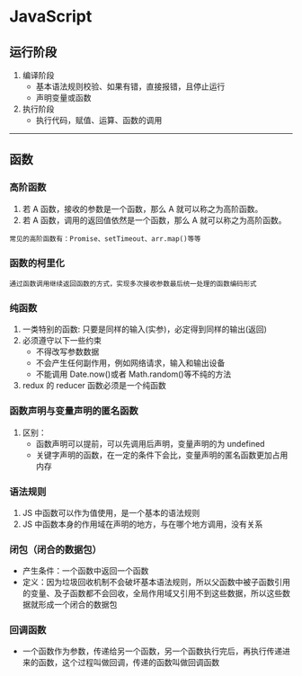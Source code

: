 # JavaScript

## 运行阶段

1. 编译阶段
   - 基本语法规则校验、如果有错，直接报错，且停止运行
   - 声明变量或函数
2. 执行阶段
   - 执行代码，赋值、运算、函数的调用

---

## 函数

### 高阶函数

1. 若 A 函数，接收的参数是一个函数，那么 A 就可以称之为高阶函数。
2. 若 A 函数，调用的返回值依然是一个函数，那么 A 就可以称之为高阶函数。

`常见的高阶函数有：Promise、setTimeout、arr.map()等等`

### 函数的柯里化

`通过函数调用继续返回函数的方式，实现多次接收参数最后统一处理的函数编码形式`

### 纯函数

1. 一类特别的函数: 只要是同样的输入(实参)，必定得到同样的输出(返回)
2. 必须遵守以下一些约束
   - 不得改写参数数据
   - 不会产生任何副作用，例如网络请求，输入和输出设备
   - 不能调用 Date.now()或者 Math.random()等不纯的方法
3. redux 的 reducer 函数必须是一个纯函数

### 函数声明与变量声明的匿名函数

1. 区别：
   - 函数声明可以提前，可以先调用后声明，变量声明的为 undefined
   - 关键字声明的函数，在一定的条件下会比，变量声明的匿名函数更加占用内存

### 语法规则

1. JS 中函数可以作为值使用，是一个基本的语法规则
2. JS 中函数本身的作用域在声明的地方，与在哪个地方调用，没有关系

### 闭包（闭合的数据包）

- 产生条件：一个函数中返回一个函数
- 定义：因为垃圾回收机制不会破坏基本语法规则，所以父函数中被子函数引用的变量、及子函数都不会回收，全局作用域又引用不到这些数据，所以这些数据就形成一个闭合的数据包

### 回调函数

- 一个函数作为参数，传递给另一个函数，另一个函数执行完后，再执行传递进来的函数，这个过程叫做回调，传递的函数叫做回调函数
